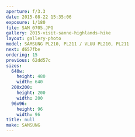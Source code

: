 ```yaml
---
aperture: f/3.3
date: 2015-08-22 15:35:06
exposure: 1/180
file: SAM_0705.JPG
gallery: 2015-visit-sanne-highlands-hike
layout: gallery-photo
model: SAMSUNG PL210, PL211 / VLUU PL210, PL211
next: d657fbe
ordering: 15
previous: 62dd57c
sizes:
  640w:
    height: 480
    width: 640
  200x200:
    height: 200
    width: 200
  96x96:
    height: 96
    width: 96
title: null
make: SAMSUNG
---
```

